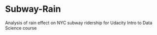 # Subway-Rain
Analysis of rain effect on NYC subway ridership for Udacity Intro to Data Science course
